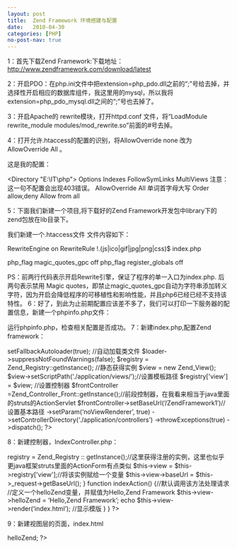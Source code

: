 ```yaml
---
layout: post
title:  Zend Framework 环境搭建与配置
date:   2010-04-30
categories: [PHP]
no-post-nav: true
---
```


1：首先下载Zend Framework:下载地址：http://www.zendframework.com/download/latest

2：开启PDO：在php.ini文件中把extension=php_pdo.dll之前的“;”号给去掉，并选择性开启相应的数据库组件，我这里用的mysql，所以我将extension=php_pdo_mysql.dll之间的“;”号也去掉了。

3：开启Apache的 rewrite模块，打开httpd.conf 文件，将“LoadModule rewrite_module modules/mod_rewrite.so”前面的#号去掉。

4：打开允许.htaccess的配置的识别，将AllowOverride none 改为 AllowOverride All 。

这是我的配置：

<Directory "E:\IT\php"> 
Options Indexes FollowSymLinks MultiViews 注意：这一句不配置会出现403错误。 
AllowOverride All 单词首字母大写 
Order allow,deny 
Allow from all 
</Directory>

5：下面我们新建一个项目,将下载好的Zend Framework开发包中library下的zend包放在lib目录下。

我们新建一个.htaccess文件
文件内容如下：

RewriteEngine on 
RewriteRule !\.(js|ico|gif|jpg|png|css)$ index.php 

php_flag magic_quotes_gpc off 
php_flag register_globals off

PS：前两行代码表示开启Rewrite引擎，保证了程序的单一入口为index.php. 后两句表示禁用 Magic quotes，即禁止magic_quotes_gpc自动为字符串添加转义字符，因为开启会降低程序的可移植性和影响性能，并且php6已经已经不支持该特性。
6：好了，到此为止前期配置应该差不多了，我们可以打印一下服务器的配置信息，新建一个phpinfo.php文件：

<?php 
phpinfo(); 
?>

运行phpinfo.php，检查相关配置是否成功。
7：新建index.php,配置Zend framework：

<?php 
/* 
* Created on 2010-4-30 By LiuWei 
* 优缘网 
* www.uyvan.com 
*/ 
error_reporting(E_ALL|E_STRICT); 

date_default_timezone_set(‘Asia/Shanghai’); 

set_include_path(‘.’ .PATH_SEPARATOR .’./lib’.PATH_SEPARATOR .’./application/models/’.PATH_SEPARATOR . get_include_path()); //配置环境路径 

require_once "lib/Zend/Loader/Autoloader.php"; //载入zend framework框架类库 
$loader=Zend_Loader_Autoloader::getInstance()->setFallbackAutoloader(true); //自动加载类文件 
$loader->suppressNotFoundWarnings(false); 
$registry = Zend_Registry::getInstance(); //静态获得实例 
$view = new Zend_View(); 
$view->setScriptPath(‘./application/views/’);//设置模板路径 
$registry['view'] = $view; 

//设置控制器 
$frontController =Zend_Controller_Front::getInstance();//前段控制器，在我看来相当于java里面的struts的ActionServlet 
$frontController->setBaseUrl(‘/ZendFramework1′)//设置基本路径 
->setParam(‘noViewRenderer’, true) 
->setControllerDirectory(‘./application/controllers’) 
->throwExceptions(true) 
->dispatch(); 
?>

8：新建控制器，IndexController.php：

<?php 
class IndexController extends Zend_Controller_Action { 

function init() 
{ 
$this->registry = Zend_Registry :: getInstance();//这里获得注册的实例，这里也似乎更java框架struts里面的ActionForm有点类似 
$this->view = $this->registry['view'];//将该实例赋给一个变量 
$this->view->baseUrl = $this->_request->getBaseUrl(); 
} 
function indexAction() {//默认调用该方法处理请求 
//定义一个helloZend变量，并赋值为Hello,Zend Framework 
$this->view->helloZend = ‘Hello,Zend Framework’; 
echo $this->view->render(‘index.html’); //显示模版 
} 
} 
?>

9：新建视图层的页面，index.html

<?php 
echo $this->helloZend; 
?>